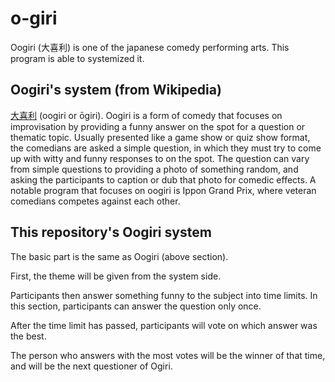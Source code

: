 # o-giri

Oogiri (大喜利) is one of the japanese comedy performing arts.
This program is able to systemized it.

## Oogiri's system (from Wikipedia)
[大喜利](https://en.wikipedia.org/wiki/Glossary_of_owarai_terms#oogiri) (oogiri or ōgiri). Oogiri is a form of comedy that focuses on improvisation by providing a funny answer on the spot for a question or thematic topic.
Usually presented like a game show or quiz show format, the comedians are asked a simple question, in which they must try to come up with witty and funny responses to on the spot.
The question can vary from simple questions to providing a photo of something random, and asking the participants to caption or dub that photo for comedic effects.
A notable program that focuses on oogiri is Ippon Grand Prix, where veteran comedians competes against each other.

## This repository's Oogiri system
The basic part is the same as Oogiri (above section).

First, the theme will be given from the system side.

Participants then answer something funny to the subject into time limits.
In this section, participants can answer the question only once.

After the time limit has passed, participants will vote on which answer was the best.

The person who answers with the most votes will be the winner of that time, and will be the next questioner of Ogiri.

